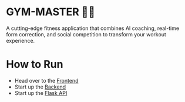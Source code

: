 # GYM-MASTER 🏋️‍♂️

A cutting-edge fitness application that combines AI coaching, real-time form correction, and social competition to transform your workout experience.

# How to Run
- Head over to the [Frontend](https://huggingface.co/spaces/Jguan10/GymMasterFront)
- Start up the [Backend](https://huggingface.co/spaces/Jguan10/GymMasterBack)
- Start up the [Flask API](https://huggingface.co/spaces/Jguan10/GymMasterAPI)


